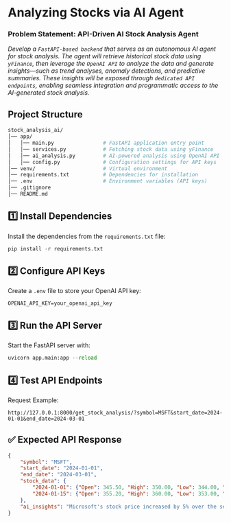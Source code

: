 # Analyzing Stocks via AI Agent

### Problem Statement: API-Driven AI Stock Analysis Agent

*Develop a ```FastAPI-based backend``` that serves as an autonomous AI agent for stock analysis. The agent will retrieve historical stock data using ```yFinance```, then leverage the ```OpenAI API``` to analyze the data and generate insights—such as trend analyses, anomaly detections, and predictive summaries. These insights will be exposed through ```dedicated API endpoints```, enabling seamless integration and programmatic access to the AI-generated stock analysis.*

## Project Structure
```bash
stock_analysis_ai/
│── app/
│   │── main.py                # FastAPI application entry point
│   │── services.py            # Fetching stock data using yFinance
│   │── ai_analysis.py         # AI-powered analysis using OpenAI API
│   │── config.py              # Configuration settings for API keys
│── venv/                      # Virtual environment
│── requirements.txt           # Dependencies for installation
│── .env                       # Environment variables (API keys)
│── .gitignore
│── README.md
```

## 1️⃣ Install Dependencies
Install the dependencies from the ```requirements.txt``` file:
```python
pip install -r requirements.txt
```
## 2️⃣ Configure API Keys
Create a ```.env``` file to store your OpenAI API key:
```
OPENAI_API_KEY=your_openai_api_key
```
## 3️⃣ Run the API Server
Start the FastAPI server with:
```python
uvicorn app.main:app --reload
```
## 4️⃣ Test API Endpoints
Request Example:
```
http://127.0.0.1:8000/get_stock_analysis/?symbol=MSFT&start_date=2024-01-01&end_date=2024-03-01
```
## ✅ Expected API Response
```json
{
    "symbol": "MSFT",
    "start_date": "2024-01-01",
    "end_date": "2024-03-01",
    "stock_data": {
        "2024-01-01": {"Open": 345.50, "High": 350.00, "Low": 344.00, "Close": 348.50, "Volume": 2000000},
        "2024-01-15": {"Open": 355.20, "High": 360.00, "Low": 353.00, "Close": 358.10, "Volume": 1800000}
    },
    "ai_insights": "Microsoft's stock price increased by 5% over the selected period, showing a strong uptrend with high volatility. A sharp drop was observed on February 10, likely due to earnings report expectations."
}
```